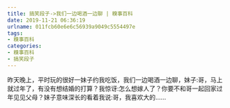 ```yaml
---
title: 搞笑段子->我们一边喝酒一边聊 | 糗事百科
date: 2019-11-21 06:36:19
urlname: 011fcb60e6e6c56939a9049c5554497e
tags: 
- 糗事百科
categories:
- 糗事百科
- 搞笑段子
---
```

昨天晚上，平时玩的很好一妹子约我吃饭，我们一边喝酒一边聊，妹子:哥，马上就过年了，有没有想结婚的打算？我惊讶:怎么想嫁人了？你要不和哥一起回家过年见见父母？妹子意味深长的看着我说:哥，我喜欢大的……


